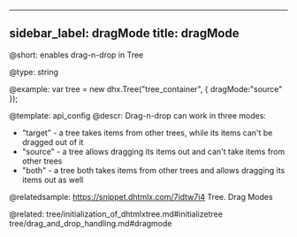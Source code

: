 
---
sidebar_label: dragMode
title: dragMode
---          

@short: 
enables drag-n-drop in Tree




@type: string

@example: 
var tree = new dhx.Tree("tree_container", { 
    dragMode:"source"
});


@template:	api_config
@descr: 
Drag-n-drop can work in three modes: 

- "target" - a tree takes items from other trees, while its items can't be dragged out of it
- "source" - a tree allows dragging its items out and can't take items from other trees
- "both" - a tree both takes items from other trees and allows dragging its items out as well

@relatedsample: https://snippet.dhtmlx.com/7idtw7i4	Tree. Drag Modes

@related: tree/initialization_of_dhtmlxtree.md#initializetree
tree/drag_and_drop_handling.md#dragmode